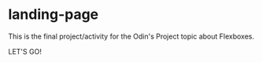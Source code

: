 # landing-page
This is the final project/activity for the Odin's Project topic about Flexboxes. 

LET'S GO!